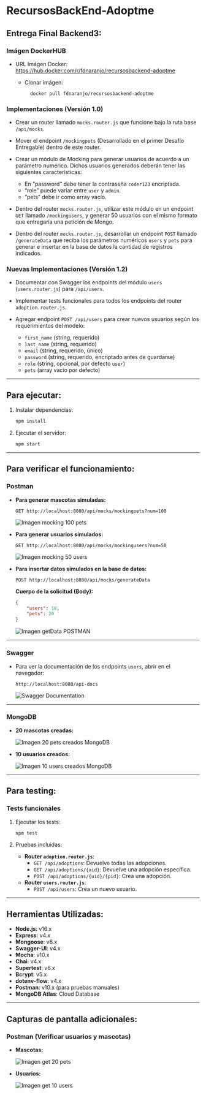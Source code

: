 
# RecursosBackEnd-Adoptme

## **Entrega Final Backend3:**

### **Imágen DockerHUB**

- URL Imágen Docker: https://hub.docker.com/r/fdnaranjo/recursosbackend-adoptme

    - Clonar imágen: 
            
            docker pull fdnaranjo/recursosbackend-adoptme
            
  
### **Implementaciones (Versión 1.0)**

- Crear un router llamado `mocks.router.js` que funcione bajo la ruta base `/api/mocks`.

- Mover el endpoint `/mockingpets` (Desarrollado en el primer Desafío Entregable) dentro de este router.

- Crear un módulo de Mocking para generar usuarios de acuerdo a un parámetro numérico. Dichos usuarios generados deberán tener las siguientes características:
  - En “password” debe tener la contraseña `coder123` encriptada.
  - “role” puede variar entre `user` y `admin`.
  - “pets” debe ir como array vacío.

- Dentro del router `mocks.router.js`, utilizar este módulo en un endpoint `GET` llamado `/mockingusers`, y generar 50 usuarios con el mismo formato que entregaría una petición de Mongo.

- Dentro del router `mocks.router.js`, desarrollar un endpoint `POST` llamado `/generateData` que reciba los parámetros numéricos `users` y `pets` para generar e insertar en la base de datos la cantidad de registros indicados.

### **Nuevas Implementaciones (Versión 1.2)**

- Documentar con Swagger los endpoints del módulo `users` (`users.router.js`) para `/api/users`.

- Implementar tests funcionales para todos los endpoints del router `adoption.router.js`.

- Agregar endpoint `POST /api/users` para crear nuevos usuarios según los requerimientos del modelo:
  - `first_name` (string, requerido)
  - `last_name` (string, requerido)
  - `email` (string, requerido, único)
  - `password` (string, requerido, encriptado antes de guardarse)
  - `role` (string, opcional, por defecto `user`)
  - `pets` (array vacío por defecto)

---

## **Para ejecutar:**

1. Instalar dependencias:
    ```bash
    npm install
    ```

2. Ejecutar el servidor:
    ```bash
    npm start
    ```

---

## **Para verificar el funcionamiento:**

### **Postman**

- **Para generar mascotas simuladas:**

    ```http
    GET http://localhost:8080/api/mocks/mockingpets?num=100
    ```

    ![Imagen mocking 100 pets](./src/public/img/Mock100Pets.png)

- **Para generar usuarios simulados:**

    ```http
    GET http://localhost:8080/api/mocks/mockingusers?num=50
    ```

    ![Imagen mocking 50 users](./src/public/img/Mock50Users.png)

- **Para insertar datos simulados en la base de datos:**

    ```http
    POST http://localhost:8080/api/mocks/generateData
    ```

    **Cuerpo de la solicitud (Body):**
    ```json
    {
        "users": 10,
        "pets": 20
    }
    ```

    ![Imagen getData POSTMAN](./src/public/img/PostGetDataPostman.png)

---

### **Swagger**

- Para ver la documentación de los endpoints `users`, abrir en el navegador:

    ```http
    http://localhost:8080/api-docs
    ```

    ![Swagger Documentation](./src/public/img/SwaggerDocs.png)

---

### **MongoDB**

- **20 mascotas creadas:**

    ![Imagen 20 pets creados MongoDB](./src/public/img/Mongo20Pets.png)

- **10 usuarios creados:**

    ![Imagen 10 users creados MongoDB](./src/public/img/Mongo10Users.png)

---

## **Para testing:**

### **Tests funcionales**

1. Ejecutar los tests:
    ```bash
    npm test
    ```

2. Pruebas incluidas:
    - **Router `adoption.router.js`**:
        - `GET /api/adoptions`: Devuelve todas las adopciones.
        - `GET /api/adoptions/{aid}`: Devuelve una adopción específica.
        - `POST /api/adoptions/{uid}/{pid}`: Crea una adopción.
    - **Router `users.router.js`**:
        - `POST /api/users`: Crea un nuevo usuario.

---

## **Herramientas Utilizadas:**

- **Node.js**: v16.x
- **Express**: v4.x
- **Mongoose**: v6.x
- **Swagger-UI**: v4.x
- **Mocha**: v10.x
- **Chai**: v4.x
- **Supertest**: v6.x
- **Bcrypt**: v5.x
- **dotenv-flow**: v4.x
- **Postman**: v10.x (para pruebas manuales)
- **MongoDB Atlas**: Cloud Database

---

## **Capturas de pantalla adicionales:**

### **Postman (Verificar usuarios y mascotas)**

- **Mascotas:**

    ![Imagen get 20 pets](./src/public/img/GetPostman20Pets.png)

- **Usuarios:**

    ![Imagen get 10 users](./src/public/img/GetPostman10Users.png.png)